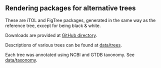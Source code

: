## Rendering packages for alternative trees

These are iTOL and FigTree packages, generated in the same way as the reference tree, except for being black & white.

Downloads are provided at [GitHub directory](https://github.com/biocore/wol/tree/master/gallery/alter).

Descriptions of various trees can be found at [data/trees](../../data/trees).

Each tree was annotated using NCBI and GTDB taxonomy. See [data/taxonomy](../../data/taxonomy).

